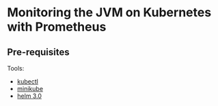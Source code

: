 # Monitoring the JVM on Kubernetes with Prometheus

## Pre-requisites

Tools:
- [kubectl](https://kubernetes.io/docs/tasks/tools/install-kubectl/)
- [minikube](https://kubernetes.io/docs/tasks/tools/install-minikube/)
- [helm 3.0](https://github.com/helm/helm#install)


